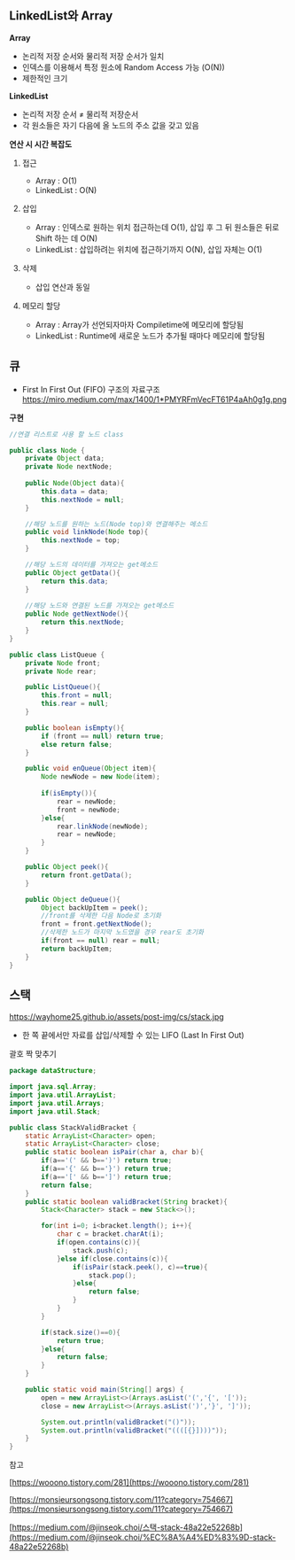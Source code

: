 

## LinkedList와 Array

**Array**

- 논리적 저장 순서와 물리적 저장 순서가 일치
- 인덱스를 이용해서 특정 원소에 Random Access 가능 (O(N))
- 제한적인 크기

**LinkedList**

- 논리적 저장 순서 ≠ 물리적 저장순서
- 각 원소들은 자기 다음에 올 노드의 주소 값을 갖고 있음

**연산 시 시간 복잡도**

1. 접근
    - Array : O(1)
    - LinkedList : O(N)
2. 삽입
    - Array : 인덱스로 원하는 위치 접근하는데 O(1), 삽입 후 그 뒤 원소들은 뒤로Shift 하는 데 O(N)
    - LinkedList : 삽입하려는 위치에 접근하기까지 O(N), 삽입 자체는 O(1)
3. 삭제
    - 삽입 연산과 동일

1. 메모리 할당
    - Array : Array가 선언되자마자 Compiletime에 메모리에 할당됨
    - LinkedList : Runtime에 새로운 노드가 추가될 때마다 메모리에 할당됨
    

## 큐

- First In First Out (FIFO) 구조의 자료구조
https://miro.medium.com/max/1400/1*PMYRFmVecFT61P4aAh0g1g.png

**구현**

```java
//연결 리스트로 사용 할 노드 class

public class Node {
	private Object data;
	private Node nextNode;
	
	public Node(Object data){
		this.data = data;
		this.nextNode = null;
	}

	//해당 노드를 원하는 노드(Node top)와 연결해주는 메소드
	public void linkNode(Node top){
		this.nextNode = top;
	}

	//해당 노드의 데이터를 가져오는 get메소드
	public Object getData(){
		return this.data;
	}
	
	//해당 노드와 연결된 노드를 가져오는 get메소드
	public Node getNextNode(){
		return this.nextNode;
	}
}
```

```java
public class ListQueue {
	private Node front;
	private Node rear;

	public ListQueue(){
		this.front = null;
		this.rear = null;
	}

	public boolean isEmpty(){
		if (front == null) return true;
		else return false;
	}

	public void enQueue(Object item){
		Node newNode = new Node(item);
	
		if(isEmpty()){
			rear = newNode;
			front = newNode;
		}else{
			rear.linkNode(newNode);
			rear = newNode;
		}
	}

	public Object peek(){
		return front.getData();
	}

	public Object deQueue(){
		Object backUpItem = peek();
		//front를 삭제한 다음 Node로 초기화
		front = front.getNextNode();
		//삭제한 노드가 마지막 노드였을 경우 rear도 초기화
		if(front == null) rear = null;
		return backUpItem;
	}
}
```

## 스택

https://wayhome25.github.io/assets/post-img/cs/stack.jpg

- 한 쪽 끝에서만 자료를 삽입/삭제할 수 있는 LIFO (Last In First Out)

괄호 짝 맞추기
```java
package dataStructure;

import java.sql.Array;
import java.util.ArrayList;
import java.util.Arrays;
import java.util.Stack;

public class StackValidBracket {
    static ArrayList<Character> open;
    static ArrayList<Character> close;
    public static boolean isPair(char a, char b){
        if(a=='(' && b==')') return true;
        if(a=='{' && b=='}') return true;
        if(a=='[' && b==']') return true;
        return false;
    }
    public static boolean validBracket(String bracket){
        Stack<Character> stack = new Stack<>();

        for(int i=0; i<bracket.length(); i++){
            char c = bracket.charAt(i);
            if(open.contains(c)){
                stack.push(c);
            }else if(close.contains(c)){
                if(isPair(stack.peek(), c)==true){
                    stack.pop();
                }else{
                    return false;
                }
            }
        }

        if(stack.size()==0){
            return true;
        }else{
            return false;
        }
    }

    public static void main(String[] args) {
        open = new ArrayList<>(Arrays.asList('(','{', '['));
        close = new ArrayList<>(Arrays.asList(')','}', ']'));

        System.out.println(validBracket("()"));
        System.out.println(validBracket("((([{}])))"));
    }
}
```

참고

[https://wooono.tistory.com/281](https://wooono.tistory.com/281)

[https://monsieursongsong.tistory.com/11?category=754667](https://monsieursongsong.tistory.com/11?category=754667)

[https://medium.com/@jinseok.choi/스택-stack-48a22e52268b](https://medium.com/@jinseok.choi/%EC%8A%A4%ED%83%9D-stack-48a22e52268b)
